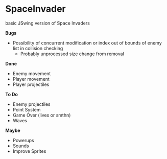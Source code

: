 # SpaceInvader
basic JSwing version of Space Invaders

**Bugs**
- Possibility of concurrent modification or index out of bounds of enemy list in collision checking
  - Probably unprocessed size change from removal

**Done**
- Enemy movement
- Player movement
- Player projectiles

**To Do**
- Enemy projectiles
- Point System
- Game Over (lives or smthn)
- Waves

**Maybe**
- Powerups
- Sounds
- Improve Sprites
